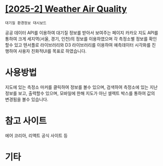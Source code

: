 # [[2025-2] Weather Air Quality](#center)
    대기질 환경정보 대시보드
  공공 데이터 API를 이용하여 대기질 정보를 받아서 보여주는 페이지
  카카오 지도 API를 통하여 크게 세지역(서울, 경기, 인천)의 정보를 이용하였으며 각 측정소별 정보를 확인할수 있고
  텐서플로 라이브러리와 D3 라이브러리를 이용하여 예측데이터 시각화를 진행하여 사용자 친화적UI를 목표로 하였습니다.
# 사용방법
  지도에 있는 측정소 마커를 클릭하여 정보를 볼수 있으며, 검색하여 측정소에 있는 지난 정보를 보고, 출력할수 있으며,
  모바일에 한해 지도가 아닌 셀렉트 박스를 통하여 값의 변경됨을 볼수 있습니다.
# 참고 사이트
  에어 코리아, 리액트 공식 사이트 등
# 기타
